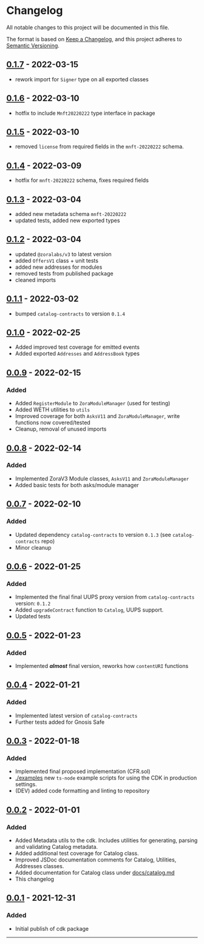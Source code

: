 # Changelog

All notable changes to this project will be documented in this file.

The format is based on [Keep a Changelog](https://keepachangelog.com/en/1.0.0/),
and this project adheres to [Semantic Versioning](https://semver.org/spec/v2.0.0.html).

## [0.1.7] - 2022-03-15

- rework import for `Signer` type on all exported classes

## [0.1.6] - 2022-03-10

- hotfix to include `Mnft20220222` type interface in package

## [0.1.5] - 2022-03-10

- removed `license` from required fields in the `mnft-20220222` schema.

## [0.1.4] - 2022-03-09

- hotfix for `mnft-20220222` schema, fixes required fields

## [0.1.3] - 2022-03-04

- added new metadata schema `mnft-20220222`
- updated tests, added new exported types

## [0.1.2] - 2022-03-04

- updated `@zoralabs/v3` to latest version
- added `OffersV1` class + unit tests
- added new addresses for modules
- removed tests from published package
- cleaned imports

## [0.1.1] - 2022-03-02

- bumped `catalog-contracts` to version `0.1.4`

## [0.1.0] - 2022-02-25

- Added improved test coverage for emitted events
- Added exported `Addresses` and `AddressBook` types

## [0.0.9] - 2022-02-15

### Added

- Added `RegisterModule` to `ZoraModuleManager` (used for testing)
- Added WETH utilities to `utils`
- Improved coverage for both `AsksV11` and `ZoraModuleManager`, write functions now covered/tested
- Cleanup, removal of unused imports

## [0.0.8] - 2022-02-14

### Added

- Implemented ZoraV3 Module classes, `AsksV11` and `ZoraModuleManager`
- Added basic tests for both asks/module manager

## [0.0.7] - 2022-02-10

### Added

- Updated dependency `catalog-contracts` to version `0.1.3` (see `catalog-contracts` repo)
- Minor cleanup

## [0.0.6] - 2022-01-25

### Added

- Implemented the final final UUPS proxy version from `catalog-contracts` version: `0.1.2`
- Added `upgradeContract` function to `Catalog`, UUPS support.
- Updated tests

## [0.0.5] - 2022-01-23

### Added

- Implemented **_almost_** final version, reworks how `contentURI` functions

## [0.0.4] - 2022-01-21

### Added

- Implemented latest version of `catalog-contracts`
- Further tests added for Gnosis Safe

## [0.0.3] - 2022-01-18

### Added

- Implemented final proposed implementation (CFR.sol)
- [./examples](./examples) new `ts-node` example scripts for using the CDK in production settings.
- (DEV) added code formatting and linting to repository

## [0.0.2] - 2022-01-01

### Added

- Added Metadata utils to the cdk. Includes utilities for generating, parsing and validating Catalog metadata.
- Added additional test coverage for Catalog class.
- Improved JSDoc documentation comments for Catalog, Utilities, Addresses classes.
- Added documentation for Catalog class under [docs/catalog.md](docs/catalog.md)
- This changelog

## [0.0.1] - 2021-12-31

### Added

- Initial publish of cdk package

---

[0.1.7]: https://github.com/catalogworks/cdk/packages/1173720?version=0.1.7
[0.1.6]: https://github.com/catalogworks/cdk/packages/1173720?version=0.1.6
[0.1.5]: https://github.com/catalogworks/cdk/packages/1173720?version=0.1.5
[0.1.4]: https://github.com/catalogworks/cdk/packages/1173720?version=0.1.4
[0.1.3]: https://github.com/catalogworks/cdk/packages/1173720?version=0.1.3
[0.1.2]: https://github.com/catalogworks/cdk/packages/1173720?version=0.1.2
[0.1.1]: https://github.com/catalogworks/cdk/packages/1173720?version=0.1.1
[0.1.0]: https://github.com/catalogworks/cdk/packages/1173720?version=0.1.0
[0.0.9]: https://github.com/catalogworks/cdk/packages/1173720?version=0.0.9
[0.0.8]: https://github.com/catalogworks/cdk/packages/1173720?version=0.0.8
[0.0.7]: https://github.com/catalogworks/cdk/packages/1173720?version=0.0.7
[0.0.6]: https://github.com/catalogworks/cdk/packages/1173720?version=0.0.6
[0.0.5]: https://github.com/catalogworks/cdk/packages/1173720?version=0.0.5
[0.0.4]: https://github.com/catalogworks/cdk/packages/1173720?version=0.0.4
[0.0.3]: https://github.com/catalogworks/cdk/packages/1173720?version=0.0.3
[0.0.2]: https://github.com/catalogworks/cdk/packages/1173720?version=0.0.2
[0.0.1]: https://github.com/catalogworks/cdk/packages/1173720?version=0.0.1
